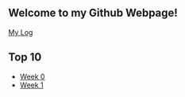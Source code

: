 ## Welcome to my Github Webpage!


[My Log](/../TXT/mylog.txt)
<br>
## Top 10
* [Week 0](W00/)
* [Week 1](W01/)
